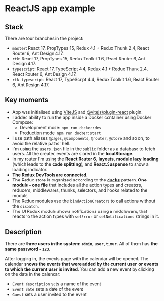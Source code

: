 # ReactJS app example

## Stack

There are four branches in the project:

* `master`: React 17, PropTypes 15, Redux 4.1 + Redux Thunk 2.4, React Router 6, Ant Design 4.17.
* `rtk`: React 17, PropTypes 15, Redux Toolkit 1.6, React Router 6, Ant Design 4.17.
* `typescript`: React 17, TypeScript 4.4, Redux 4.1 + Redux Thunk 2.4, React Router 6, Ant Design 4.17.
* `rtk-typescript`: React 17, TypeScript 4.4, Redux Toolkit 1.6, React Router 6, Ant Design 4.17.

## Key moments

* App was initialised using [ViteJS](https://vitejs.dev/) and [@vitejs/plugin-react](https://github.com/vitejs/vite/tree/main/packages/plugin-react) plugin.
* I added ability to run the app inside a Docker container using Docker Compose:
    * Development mode: `npm run docker:dev`
    * Production mode: `npm run docker:start`
* I use path aliases `@pages`, `@components`, `@router`, `@store` and so on, to avoid the relative paths' hell.
* I'm using the `users.json` file in the `public` folder as a database to fetch users. All the created events are stored in the **localStorage**.
* In my router I'm using the **React Router 6**, **layouts**, **module lazy loading** (which leads to the **code splitting**), and **React.Suspense** to show a loading indicator.
* **The Redux DevTools are connected**.
* The Redux store is organized according to the [**ducks**](https://redux.js.org/style-guide/style-guide#structure-files-as-feature-folders-with-single-file-logic) pattern. **One module - one file** that includes all the action types and creators, reducers, middlewares, thunks, selectors, and hooks related to the module.
* The Redux modules use the `bindActionCreators` to call actions without the `dispatch`.
* The UI Redux module shows notifications using a middleware, that reacts to the action types with `setError` or `setNotifications` strings in it.

## Description

There are **three users in the system: `admin`, `user`, `timur`**. All of them has **the same password - `123`**.

After logging in, the events page with the calendar will be opened. The calendar **shows the events that were added by the current user, or events to which the current user is invited**. You can add a new event by clicking on the date in the calendar:

* `Event description` sets a name of the event
* `Event date` sets a date of the event
* `Guest` sets a user invited to the event

